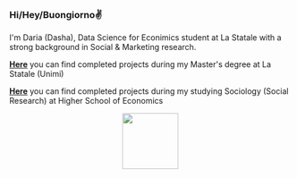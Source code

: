 ### Hi/Hey/Buongiorno✌️

I'm Daria (Dasha), Data Science for Econimics student at La Statale with a strong background in Social & Marketing research.

[****Here****](https://github.com/dariashcherbakovaaa/MA_DSE_Unimi) you can find completed projects during my Master's degree at La Statale (Unimi)

[****Here****](https://github.com/dariashcherbakovaaa/HSE-SocResearch) you can find completed projects during my studying Sociology (Social Research) at Higher School of Economics


<div id="header" align="center">
  <img src="[https://media.giphy.com/media/M9gbBd9nbDrOTu1Mqx/giphy.gif](https://media.giphy.com/media/xT9C25UNTwfZuk85WP/giphy-downsized-large.gif)" width="100"/>
</div>


<!--
**dariashcherbakovaaa/dariashcherbakovaaa** is a ✨ _special_ ✨ repository because its `README.md` (this file) appears on your GitHub profile.

Here are some ideas to get you started:

- 🔭 I’m currently working on ...
- 🌱 I’m currently learning ...
- 👯 I’m looking to collaborate on ...
- 🤔 I’m looking for help with ...
- 💬 Ask me about ...
- 📫 How to reach me: ...
- 😄 Pronouns: ...
- ⚡ Fun fact: ...
-->
